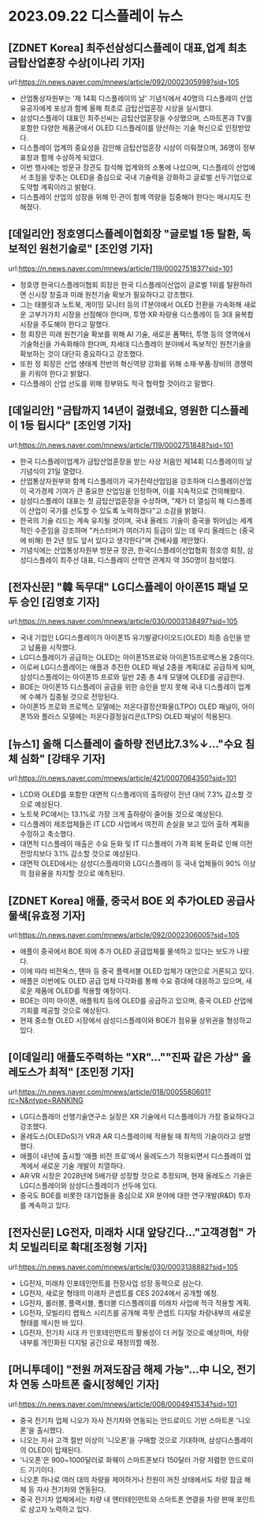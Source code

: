 # 2023.09.22 디스플레이 뉴스

## [ZDNET Korea] 최주선삼성디스플레이 대표,업계 최초 금탑산업훈장 수상[이나리 기자]
url:https://n.news.naver.com/mnews/article/092/0002305998?sid=105
- 산업통상자원부는 '제 14회 디스플레이의 날' 기념식에서 40명의 디스플레이 산업 유공자에게 포상과 함께 올해 최초로 금탑산업훈장 시상을 실시했다.
- 삼성디스플레이 대표인 최주선씨는 금탑산업훈장을 수상했으며, 스마트폰과 TV를 포함한 다양한 제품군에서 OLED 디스플레이를 양산하는 기술 혁신으로 인정받았다.
- 디스플레이 업계의 중요성을 감안해 금탑산업훈장 시상이 이뤄졌으며, 36명이 정부표창과 함께 수상하게 되었다.
- 이번 행사에는 방문규 장관도 참석해 업계와의 소통에 나섰으며, 디스플레이 산업에서 초점을 맞추는 OLED을 중심으로 국내 기술력을 강화하고 글로벌 선두기업으로 도약할 계획이라고 밝혔다.
- 디스플레이 산업의 성장을 위해 민·관이 함께 역량을 집중해야 한다는 메시지도 전해졌다.

## [데일리안] 정호영디스플레이협회장 "글로벌 1등 탈환, 독보적인 원천기술로" [조인영 기자]
url:https://n.news.naver.com/mnews/article/119/0002751837?sid=101
- 정호영 한국디스플레이협회 회장은 한국 디스플레이산업이 글로벌 1위를 탈환하려면 신시장 창출과 미래 원천기술 확보가 필요하다고 강조했다.
- 그는 태블릿과 노트북, 게이밍 모니터 등의 IT분야에서 OLED 전환을 가속화해 새로운 고부가가치 시장을 선점해야 한다며, 투명·XR·차량용 디스플레이 등 3대 융복합 시장을 주도해야 한다고 말했다.
- 정 회장은 미래 원천기술 확보를 위해 AI 기술, 새로운 폼팩터, 투명 등의 영역에서 기술혁신을 가속화해야 한다며, 차세대 디스플레이 분야에서 독보적인 원천기술을 확보하는 것이 대단히 중요하다고 강조했다.
- 또한 정 회장은 산업 생태계 전반의 혁신역량 강화를 위해 소재·부품·장비의 경쟁력을 키워야 한다고 밝혔다.
- 디스플레이 산업 선도를 위해 정부와도 적극 협력할 것이라고 말했다.

## [데일리안] "금탑까지 14년이 걸렸네요, 영원한 디스플레이 1등 됩시다" [조인영 기자]
url:https://n.news.naver.com/mnews/article/119/0002751848?sid=101
- 한국 디스플레이업계가 금탑산업훈장을 받는 사상 처음인 제14회 디스플레이의 날 기념식이 21일 열렸다.
- 산업통상자원부와 함께 디스플레이가 국가전략산업임을 강조하며 디스플레이산업이 국가경제 기여가 큰 중요한 산업임을 인정하며, 이를 지속적으로 건의해왔다.
- 삼성디스플레이 대표는 첫 금탑산업훈장을 수상하며, "제가 더 열심히 해 디스플레이 산업이 국가를 선도할 수 있도록 노력하겠다"고 소감을 밝혔다.
- 한국의 기술 리드는 계속 유지될 것이며, 국내 올레드 기술이 중국을 뛰어넘는 세계적인 수준임을 강조하며 "커스터머가 여러가지 등급이 있는 데 우리 올레드는 (중국에 비해) 한 2년 정도 앞서 있다고 생각한다"며 건배사를 제안했다.
- 기념식에는 산업통상자원부 방문규 장관, 한국디스플레이산업협회 정호영 회장, 삼성디스플레이 최주선 대표, 디스플레이 산학연 관계자 약 350명이 참석했다.

## [전자신문] "韓 독무대" LG디스플레이 아이폰15 패널 모두 승인 [김영호 기자]
url:https://n.news.naver.com/mnews/article/030/0003138497?sid=105
- 국내 기업인 LG디스플레이가 아이폰15 유기발광다이오드(OLED) 최종 승인을 받고 납품을 시작했다.
- LG디스플레이가 공급하는 OLED는 아이폰15프로와 아이폰15프로맥스용 2종이다.
- 이로써 LG디스플레이는 애플과 추진한 OLED 패널 2종을 계획대로 공급하게 되며, 삼성디스플레이는 아이폰15 프로와 일반 2종 총 4개 모델에 OLED를 공급한다.
- BOE는 아이폰15 디스플레이 공급을 위한 승인을 받지 못해 국내 디스플레이 업계에 수혜가 집중될 것으로 전망된다.
- 아이폰15 프로와 프로맥스 모델에는 저온다결정산화물(LTPO) OLED 패널이, 아이폰15와 플러스 모델에는 저온다결정실리콘(LTPS) OLED 패널이 적용된다.

## [뉴스1] 올해 디스플레이 출하량 전년比7.3%↓…"수요 침체 심화" [강태우 기자]
url:https://n.news.naver.com/mnews/article/421/0007064350?sid=101
- LCD와 OLED를 포함한 대면적 디스플레이의 출하량이 전년 대비 7.3% 감소할 것으로 예상된다.
- 노트북 PC에서는 13.1%로 가장 크게 출하량이 줄어들 것으로 예상된다.
- 디스플레이 제조업체들은 IT LCD 사업에서 여전히 손실을 보고 있어 출하 계획을 수정하고 축소했다.
- 대면적 디스플레이 매출은 수요 둔화 및 IT 디스플레이 가격 회복 둔화로 인해 이전 전망치보다 3.1% 감소할 것으로 예상된다.
- 대면적 OLED에서는 삼성디스플레이와 LG디스플레이 등 국내 업체들이 90% 이상의 점유율을 차지할 것으로 예측된다.

## [ZDNET Korea] 애플, 중국서 BOE 외 추가OLED 공급사 물색[유효정 기자]
url:https://n.news.naver.com/mnews/article/092/0002306005?sid=105
- 애플이 중국에서 BOE 외에 추가 OLED 공급업체를 물색하고 있다는 보도가 나왔다.
- 이에 따라 비전옥스, 톈마 등 중국 플렉서블 OLED 업체가 대안으로 거론되고 있다.
- 애플은 이번에도 OLED 공급 업체 다각화를 통해 수요 증대에 대응하고 있으며, 새로운 제품에 OLED를 적용할 예정이다.
- BOE는 이미 아이폰, 애플워치 등에 OLED를 공급하고 있으며, 중국 OLED 산업에 기회를 제공할 것으로 예상된다.
- 현재 중소형 OLED 시장에서 삼성디스플레이와 BOE가 점유율 상위권을 형성하고 있다.

## [이데일리] 애플도주력하는 "XR"…""진짜 같은 가상" 올레도스가 최적" [조민정 기자]
url:https://n.news.naver.com/mnews/article/018/0005580601?rc=N&ntype=RANKING
- LG디스플레이 선행기술연구소 실장은 XR 기술에서 디스플레이가 가장 중요하다고 강조했다.
- 올레도스(OLEDoS)가 VR과 AR 디스플레이에 적용될 때 최적의 기술이라고 설명했다.
- 애플이 내년에 출시할 '애플 비전 프로'에서 올레도스가 적용되면서 디스플레이 업계에서 새로운 기술 개발이 치열하다.
- AR·VR 시장은 2028년에 5배가량 성장할 것으로 추정되며, 현재 올레도스 기술은 LG디스플레이와 삼성디스플레이가 선두에 있다.
- 중국도 BOE를 비롯한 대기업들을 중심으로 XR 분야에 대한 연구개발(R&D) 투자를 계속하고 있다.

## [전자신문] LG전자, 미래차 시대 앞당긴다..."고객경험" 가치 모빌리티로 확대[조정형 기자]
url:https://n.news.naver.com/mnews/article/030/0003138882?sid=105
- LG전자, 미래차 인포테인먼트를 전장사업 성장 동력으로 삼는다.
- LG전자, 새로운 형태의 미래차 콘셉트를 CES 2024에서 공개할 예정.
- LG전자, 롤러블, 플랙서블, 폴더블 디스플레이를 미래차 사업에 적극 적용할 계획.
- LG전자, 모빌리티 랩웍스 시리즈를 공개해 콕핏 콘셉트 디지털 차량내부의 새로운 형태를 제시한 바 있다.
- LG전자, 전기차 시대 카 인포테인먼트의 활용성이 더 커질 것으로 예상하며, 차량 내부를 개인화된 디지털 공간으로 재정의할 예정.

## [머니투데이] "전원 꺼져도잠금 해제 가능"…中 니오, 전기차 연동 스마트폰 출시[정혜인 기자]
url:https://n.news.naver.com/mnews/article/008/0004941534?sid=101
- 중국 전기차 업체 니오가 자사 전기차와 연동되는 안드로이드 기반 스마트폰 '니오폰'을 출시했다.
- 니오는 자사 고객 절반 이상이 '니오폰'을 구매할 것으로 기대하며, 삼성디스플레이의 OLED이 탑재된다.
- '니오폰'은 900~1000달러로 화웨이 스마트폰보다 150달러 가량 저렴한 안드로이드 기기이다.
- 니오폰 하나로 여러 대의 차량을 제어하거나 전원이 꺼진 상태에서도 차량 잠금 해체 등 자사 전기차와 연동된다.
- 중국 전기차 업체에서는 차량 내 엔터테인먼트와 스마트폰 연결을 차량 판매 포인트로 삼고자 노력하고 있다.